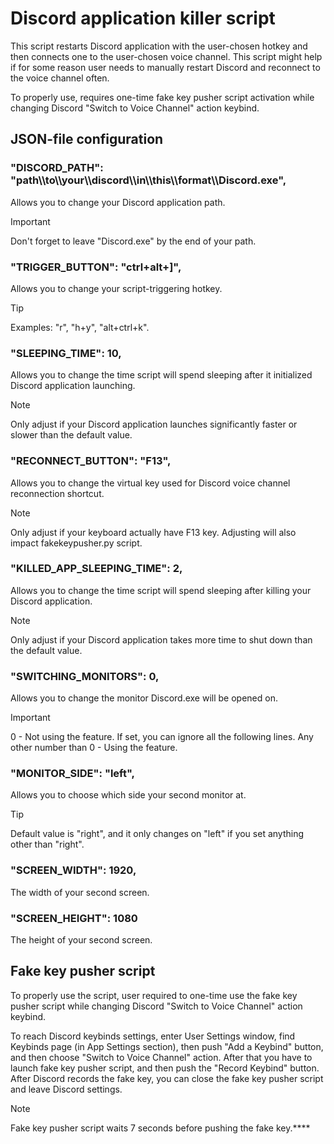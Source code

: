 # Discord application killer script
This script restarts Discord application with the user-chosen hotkey and then connects one to the user-chosen voice channel.
This script might help if for some reason user needs to manually restart Discord and reconnect to the voice channel often.

To properly use, requires one-time fake key pusher script activation while changing Discord "Switch to Voice Channel" action keybind.

## JSON-file configuration
### "DISCORD_PATH": "path\\\to\\\your\\\discord\\\in\\\this\\\format\\\Discord.exe",
Allows you to change your Discord application path.
> [!IMPORTANT]
> Don't forget to leave "Discord.exe" by the end of your path.

### "TRIGGER_BUTTON": "ctrl+alt+]",
Allows you to change your script-triggering hotkey.
> [!TIP]
> Examples: "r", "h+y", "alt+ctrl+k".

### "SLEEPING_TIME": 10,
Allows you to change the time script will spend sleeping after it initialized Discord application launching.
> [!NOTE]
> Only adjust if your Discord application launches significantly faster or slower than the default value.

### "RECONNECT_BUTTON": "F13",
Allows you to change the virtual key used for Discord voice channel reconnection shortcut.
> [!NOTE]
> Only adjust if your keyboard actually have F13 key. Adjusting will also impact fakekeypusher.py script.

### "KILLED_APP_SLEEPING_TIME": 2,
Allows you to change the time script will spend sleeping after killing your Discord application.
> [!NOTE]
> Only adjust if your Discord application takes more time to shut down than the default value.

### "SWITCHING_MONITORS": 0,
Allows you to change the monitor Discord.exe will be opened on. 
> [!IMPORTANT]
> 0 - Not using the feature. If set, you can ignore all the following lines.
> Any other number than 0 - Using the feature.

### "MONITOR_SIDE": "left",
Allows you to choose which side your second monitor at. 
> [!TIP]
> Default value is "right", and it only changes on "left" if you set anything other than "right".

### "SCREEN_WIDTH": 1920,
The width of your second screen.

### "SCREEN_HEIGHT": 1080
The height of your second screen.

## Fake key pusher script
To properly use the script, user required to one-time use the fake key pusher script while changing Discord "Switch to Voice Channel" action keybind.

To reach Discord keybinds settings, enter User Settings window, find Keybinds page (in App Settings section), then push "Add a Keybind" button, and then choose "Switch to Voice Channel" action.
After that you have to launch fake key pusher script, and then push the "Record Keybind" button. After Discord records the fake key, you can close the fake key pusher script and leave Discord settings.
> [!NOTE]
> Fake key pusher script waits 7 seconds before pushing the fake key.****

